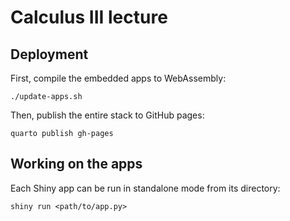 # Calculus III lecture

## Deployment

First, compile the embedded apps to WebAssembly:
```console
./update-apps.sh
```
Then, publish the entire stack to GitHub pages:
```console
quarto publish gh-pages
```

## Working on the apps

Each Shiny app can be run in standalone mode from its directory:
```console
shiny run <path/to/app.py>
```